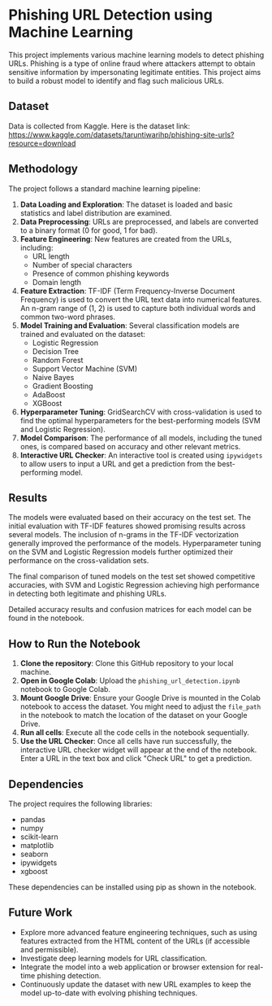 # Phishing URL Detection using Machine Learning

This project implements various machine learning models to detect phishing URLs. Phishing is a type of online fraud where attackers attempt to obtain sensitive information by impersonating legitimate entities. This project aims to build a robust model to identify and flag such malicious URLs.

## Dataset

Data is collected from Kaggle.
Here is the dataset link: https://www.kaggle.com/datasets/taruntiwarihp/phishing-site-urls?resource=download

## Methodology

The project follows a standard machine learning pipeline:

1.  **Data Loading and Exploration**: The dataset is loaded and basic statistics and label distribution are examined.
2.  **Data Preprocessing**: URLs are preprocessed, and labels are converted to a binary format (0 for good, 1 for bad).
3.  **Feature Engineering**: New features are created from the URLs, including:
    *   URL length
    *   Number of special characters
    *   Presence of common phishing keywords
    *   Domain length
4.  **Feature Extraction**: TF-IDF (Term Frequency-Inverse Document Frequency) is used to convert the URL text data into numerical features. An n-gram range of (1, 2) is used to capture both individual words and common two-word phrases.
5.  **Model Training and Evaluation**: Several classification models are trained and evaluated on the dataset:
    *   Logistic Regression
    *   Decision Tree
    *   Random Forest
    *   Support Vector Machine (SVM)
    *   Naive Bayes
    *   Gradient Boosting
    *   AdaBoost
    *   XGBoost
6.  **Hyperparameter Tuning**: GridSearchCV with cross-validation is used to find the optimal hyperparameters for the best-performing models (SVM and Logistic Regression).
7.  **Model Comparison**: The performance of all models, including the tuned ones, is compared based on accuracy and other relevant metrics.
8.  **Interactive URL Checker**: An interactive tool is created using `ipywidgets` to allow users to input a URL and get a prediction from the best-performing model.

## Results

The models were evaluated based on their accuracy on the test set. The initial evaluation with TF-IDF features showed promising results across several models. The inclusion of n-grams in the TF-IDF vectorization generally improved the performance of the models. Hyperparameter tuning on the SVM and Logistic Regression models further optimized their performance on the cross-validation sets.

The final comparison of tuned models on the test set showed competitive accuracies, with SVM and Logistic Regression achieving high performance in detecting both legitimate and phishing URLs.

Detailed accuracy results and confusion matrices for each model can be found in the notebook.

## How to Run the Notebook

1.  **Clone the repository**: Clone this GitHub repository to your local machine.
2.  **Open in Google Colab**: Upload the `phishing_url_detection.ipynb` notebook to Google Colab.
3.  **Mount Google Drive**: Ensure your Google Drive is mounted in the Colab notebook to access the dataset. You might need to adjust the `file_path` in the notebook to match the location of the dataset on your Google Drive.
4.  **Run all cells**: Execute all the code cells in the notebook sequentially.
5.  **Use the URL Checker**: Once all cells have run successfully, the interactive URL checker widget will appear at the end of the notebook. Enter a URL in the text box and click "Check URL" to get a prediction.

## Dependencies

The project requires the following libraries:

*   pandas
*   numpy
*   scikit-learn
*   matplotlib
*   seaborn
*   ipywidgets
*   xgboost

These dependencies can be installed using pip as shown in the notebook.

## Future Work

*   Explore more advanced feature engineering techniques, such as using features extracted from the HTML content of the URLs (if accessible and permissible).
*   Investigate deep learning models for URL classification.
*   Integrate the model into a web application or browser extension for real-time phishing detection.
*   Continuously update the dataset with new URL examples to keep the model up-to-date with evolving phishing techniques.
